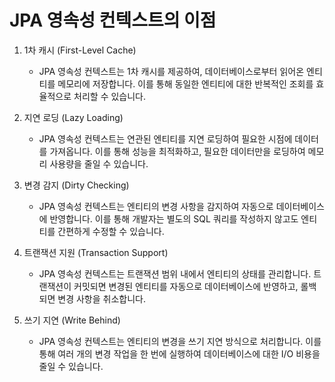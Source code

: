 # JPA 영속성 컨텍스트의 이점

1. 1차 캐시 (First-Level Cache)
    - JPA 영속성 컨텍스트는 1차 캐시를 제공하여, 데이터베이스로부터 읽어온 엔티티를 메모리에 저장합니다. 이를 통해 동일한 엔티티에 대한 반복적인 조회를 효율적으로 처리할 수 있습니다.

2. 지연 로딩 (Lazy Loading)
    - JPA 영속성 컨텍스트는 연관된 엔티티를 지연 로딩하여 필요한 시점에 데이터를 가져옵니다. 이를 통해 성능을 최적화하고, 필요한 데이터만을 로딩하여 메모리 사용량을 줄일 수 있습니다.

3. 변경 감지 (Dirty Checking)
    - JPA 영속성 컨텍스트는 엔티티의 변경 사항을 감지하여 자동으로 데이터베이스에 반영합니다. 이를 통해 개발자는 별도의 SQL 쿼리를 작성하지 않고도 엔티티를 간편하게 수정할 수 있습니다.

4. 트랜잭션 지원 (Transaction Support)
    - JPA 영속성 컨텍스트는 트랜잭션 범위 내에서 엔티티의 상태를 관리합니다. 트랜잭션이 커밋되면 변경된 엔티티를 자동으로 데이터베이스에 반영하고, 롤백되면 변경 사항을 취소합니다.

5. 쓰기 지연 (Write Behind)
    - JPA 영속성 컨텍스트는 엔티티의 변경을 쓰기 지연 방식으로 처리합니다. 이를 통해 여러 개의 변경 작업을 한 번에 실행하여 데이터베이스에 대한 I/O 비용을 줄일 수 있습니다.

